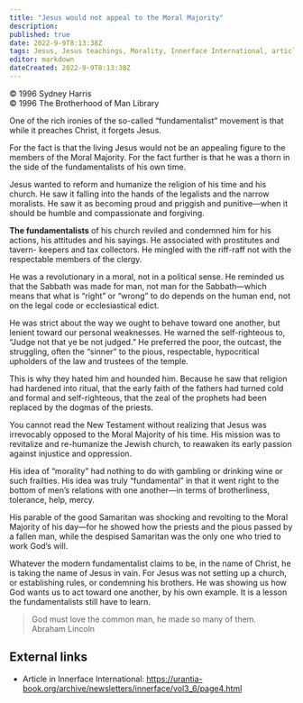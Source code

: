```yaml
---
title: "Jesus would not appeal to the Moral Majority"
description: 
published: true
date: 2022-9-9T8:13:38Z
tags: Jesus, Jesus teachings, Morality, Innerface International, article
editor: markdown
dateCreated: 2022-9-9T8:13:38Z
---
```


<p class="v-card v-sheet theme--light grey lighten-3 px-2">© 1996 Sydney Harris<br>© 1996 The Brotherhood of Man Library</p>

One of the rich ironies of the so-called “fundamentalist” movement is that while it preaches Christ, it forgets Jesus.

For the fact is that the living Jesus would not be an appealing figure to the members of the Moral Majority. For the fact further is that he was a thorn in the side of the fundamentalists of his own time.

Jesus wanted to reform and humanize the religion of his time and his church. He saw it falling into the hands of the legalists and the narrow moralists. He saw it as becoming proud and priggish and punitive—when it should be humble and compassionate and forgiving.

**The fundamentalists** of his church reviled and condemned him for his actions, his attitudes and his sayings. He associated with prostitutes and tavern- keepers and tax collectors. He mingled with the riff-raff not with the respectable members of the clergy.

He was a revolutionary in a moral, not in a political sense. He reminded us that the Sabbath was made for man, not man for the Sabbath—which means that what is “right” or “wrong” to do depends on the human end, not on the legal code or ecclesiastical edict.

He was strict about the way we ought to behave toward one another, but lenient toward our personal weaknesses. He warned the self-righteous to, “Judge not that ye be not judged.” He preferred the poor, the outcast, the struggling, often the “sinner” to the pious, respectable, hypocritical upholders of the law and trustees of the temple.

This is why they hated him and hounded him. Because he saw that religion had hardened into ritual, that the early faith of the fathers had turned cold and formal and self-righteous, that the zeal of the prophets had been replaced by the dogmas of the priests.

You cannot read the New Testament without realizing that Jesus was irrevocably opposed to the Moral Majority of his time. His mission was to revitalize and re-humanize the Jewish church, to reawaken its early passion against injustice and oppression.

His idea of “morality” had nothing to do with gambling or drinking wine or such frailties. His idea was truly “fundamental” in that it went right to the bottom of men’s relations with one another—in terms of brotherliness, tolerance, help, mercy.

His parable of the good Samaritan was shocking and revolting to the Moral Majority of his day—for he showed how the priests and the pious passed by a fallen man, while the despised Samaritan was the only one who tried to work God’s will.

Whatever the modern fundamentalist claims to be, in the name of Christ, he is taking the name of Jesus in vain. For Jesus was not setting up a church, or establishing rules, or condemning his brothers. He was showing us how God wants us to act toward one another, by his own example. It is a lesson the fundamentalists still have to learn.

> God must love the common man, he made so many of them. 
> &nbsp; &nbsp; Abraham Lincoln

## External links

- Article in Innerface International: https://urantia-book.org/archive/newsletters/innerface/vol3_6/page4.html


